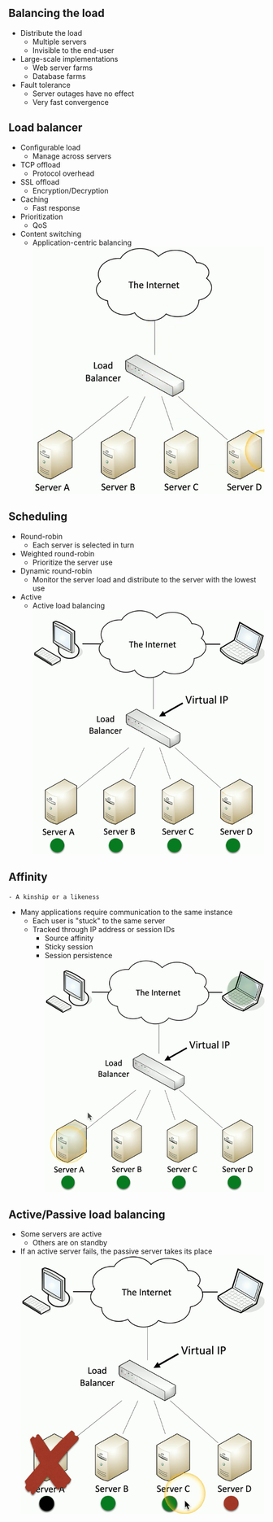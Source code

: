 ## Balancing the load
- Distribute the load
	- Multiple servers
	- Invisible to the end-user
- Large-scale implementations
	- Web server farms
	- Database farms
- Fault tolerance
	- Server outages have no effect
	- Very fast convergence
## Load balancer
- Configurable load
	- Manage across servers
- TCP offload
	- Protocol overhead
- SSL offload
	- Encryption/Decryption
- Caching
	- Fast response
- Prioritization
	- QoS
- Content switching
	- Application-centric balancing
![](../Images/240515-2%201.png)
## Scheduling
- Round-robin
	- Each server is selected in turn
- Weighted round-robin
	- Prioritize the server use
- Dynamic round-robin
	- Monitor the server load and distribute to the server with the lowest use
- Active
	- Active load balancing
![](../Images/240515-3.png)
## Affinity
	- A kinship or a likeness
- Many applications require communication to the same instance
	- Each user is "stuck" to the same server
	- Tracked through IP address or session IDs
		- Source affinity
		- Sticky session
		- Session persistence
![](../Images/240515-4.png)
## Active/Passive load balancing
- Some servers are active
	- Others are on standby
- If an active server fails, the passive server takes its place
![](../Images/240515-5.png)

